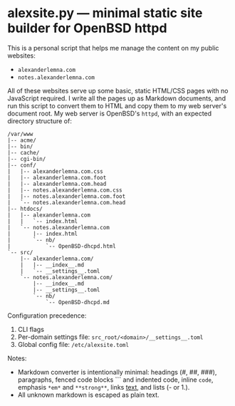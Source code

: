 # alexsite.py — minimal static site builder for OpenBSD httpd

This is a personal script that helps me manage the content on my public websites:

- `alexanderlemna.com`
- `notes.alexanderlemna.com`

All of these websites serve up some basic, static HTML/CSS pages with no JavaScript required. I write all the pages up as Markdown documents, and run this script to convert them to HTML and copy them to my web server's document root. My web server is OpenBSD's `httpd`, with an expected directory structure of:

```
/var/www
|-- acme/
|-- bin/
|-- cache/
|-- cgi-bin/
|-- conf/
|   |-- alexanderlemna.com.css
|   |-- alexanderlemna.com.foot
|   |-- alexanderlemna.com.head
|   |-- notes.alexanderlemna.com.css
|   |-- notes.alexanderlemna.com.foot
|   `-- notes.alexanderlemna.com.head
|-- htdocs/
|   |-- alexanderlemna.com
|   |   `-- index.html
|   `-- notes.alexanderlemna.com
|       |-- index.html
|       `-- nb/
|           `-- OpenBSD-dhcpd.html
`-- src/
    |-- alexanderlemna.com/
    |   |-- __index__.md
    |   `-- __settings__.toml
    `-- notes.alexanderlemna.com/
        |-- __index__.md
        |-- __settings__.toml
        `-- nb/
            `-- OpenBSD-dhcpd.md
```

Configuration precedence:
1) CLI flags
2) Per-domain settings file: `src_root/<domain>/__settings__.toml`
3) Global config file: `/etc/alexsite.toml`

Notes:
- Markdown converter is intentionally minimal: headings (#, ##, ###),
  paragraphs, fenced code blocks ``` and indented code, inline `code`,
  emphasis `*em*` and `**strong**`, links [text](url), and lists (- or 1.).
- All unknown markdown is escaped as plain text.
